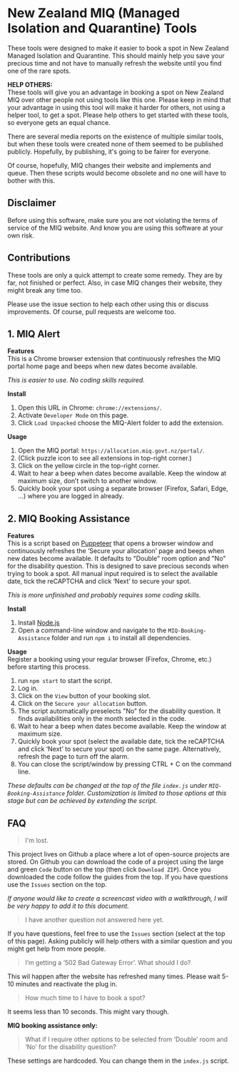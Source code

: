 # New Zealand MIQ (Managed Isolation and Quarantine) Tools

These tools were designed to make it easier to book a spot in New Zealand Managed Isolation and Quarantine. This should mainly help you save your precious time and not have to manually refresh the website until you find one of the rare spots.

**HELP OTHERS:**  
These tools will give you an advantage in booking a spot on New Zealand MIQ over other people not using tools like this one. Please keep in mind that your advantage in using this tool will make it harder for others, not using a helper tool, to get a spot. Please help others to get started with these tools, so everyone gets an equal chance. 

There are several media reports on the existence of multiple similar tools, but when these tools were created none of them seemed to be published publicly. Hopefully, by publishing, it's going to be fairer for everyone. 

Of course, hopefully, MIQ changes their website and implements and queue. Then these scripts would become obsolete and no one will have to bother with this.

## Disclaimer

Before using this software, make sure you are not violating the terms of service of the MIQ website. And know you are using this software at your own risk. 

## Contributions

These tools are only a quick attempt to create some remedy. They are by far, not finished or perfect. Also, in case MIQ changes their website, they might break any time too. 

Please use the issue section to help each other using this or discuss improvements. Of course, pull requests are welcome too.

## 1. MIQ Alert

**Features**  
This is a Chrome browser extension that continuously refreshes the MIQ portal home page and beeps when new dates become available.

*This is easier to use. No coding skills required.*

**Install**
1. Open this URL in Chrome: `chrome://extensions/`.
2. Activate `Developer Mode` on this page.
3. Click `Load Unpacked` choose the MIQ-Alert folder to add the extension.

**Usage**
1. Open the MIQ portal: `https://allocation.miq.govt.nz/portal/`.
2. (Click puzzle icon to see all extensions in top-right corner.)
3. Click on the yellow circle in the top-right corner.
4. Wait to hear a beep when dates become available. Keep the window at maximum size, don’t switch to another window.
5. Quickly book your spot using a separate browser (Firefox, Safari, Edge, …) where you are logged in already.

## 2. MIQ Booking Assistance

**Features**  
This is a script based on [Puppeteer](https://github.com/puppeteer/puppeteer) that opens a browser window and continuously refreshes the ‘Secure your allocation’ page and beeps when new dates become available. It defaults to "Double" room option and "No" for the disability question. This is designed to save precious seconds when trying to book a spot. All manual input required is to select the available date, tick the reCAPTCHA and click ‘Next’ to secure your spot.

*This is more unfinished and probably requires some coding skills.*

**Install**
1. Install [Node.js](https://nodejs.org/en/download/)
2. Open a command-line window and navigate to the `MIQ-Booking-Assistance` folder and run `npm i` to install all dependencies.

**Usage**  
Register a booking using your regular browser (Firefox, Chrome, etc.) before starting this process. 

1. run `npm start` to start the script. 
2. Log in.
3. Click on the `View` button of your booking slot.
4. Click on the `Secure your allocation` button.
5. The script automatically preselects "No" for the disability question. It finds availabilities only in the month selected in the code. 
6. Wait to hear a beep when dates become available. Keep the window at maximum size.
7. Quickly book your spot (select the available date, tick the reCAPTCHA and click ‘Next’ to secure your spot) on the same page. Alternatively, refresh the page to turn off the alarm. 
8. You can close the script/window by pressing CTRL + C on the command line.

*These defaults can be changed at the top of the file `index.js` under `MIQ-Booking-Assistance` folder. Customization is limited to those options at this stage but can be achieved by extending the script.*

## FAQ

> I'm lost.

This project lives on Github a place where a lot of open-source projects are stored. On Github you can download the code of a project using the large and green `Code` button on the top (then click `Download ZIP`). Once you downloaded the code follow the guides from the top. If you have questions use the `Issues` section on the top.

_If anyone would like to create a screencast video with a walkthrough, I will be very happy to add it to this document._

> I have another question not answered here yet.

If you have questions, feel free to use the `Issues` section (select at the top of this page). Asking publicly will help others with a similar question and you might get help from more people.

> I’m getting a ‘502 Bad Gateway Error’. What should I do? 

This wil happen after the website has refreshed many times. Please wait 5-10 minutes and reactivate the plug in.

> How much time to I have to book a spot?

It seems less than 10 seconds. This might vary though.

**MIQ booking assistance only:**
> What if I require other options to be selected from ‘Double’ room and ‘No’ for the disability question? 

These settings are hardcoded. You can change them in the `index.js` script.
